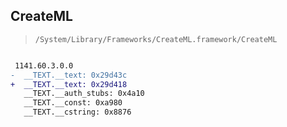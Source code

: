 ## CreateML

> `/System/Library/Frameworks/CreateML.framework/CreateML`

```diff

 1141.60.3.0.0
-  __TEXT.__text: 0x29d43c
+  __TEXT.__text: 0x29d418
   __TEXT.__auth_stubs: 0x4a10
   __TEXT.__const: 0xa980
   __TEXT.__cstring: 0x8876

```
